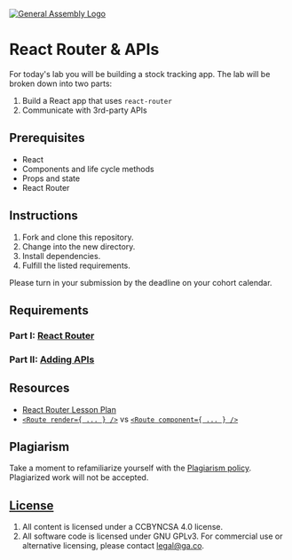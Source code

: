 [![General Assembly Logo](https://camo.githubusercontent.com/1a91b05b8f4d44b5bbfb83abac2b0996d8e26c92/687474703a2f2f692e696d6775722e636f6d2f6b6538555354712e706e67)](https://generalassemb.ly/education/web-development-immersive)

# React Router & APIs

For today's lab you will be building a stock tracking app. The lab will be broken down into two parts:

1. Build a React app that uses `react-router`
1. Communicate with 3rd-party APIs

## Prerequisites

* React
* Components and life cycle methods
* Props and state
* React Router

## Instructions

1. Fork and clone this repository.
1. Change into the new directory.
1. Install dependencies.
1. Fulfill the listed requirements.

Please turn in your submission by the deadline on your cohort calendar.

## Requirements

### Part I: [React Router](part-i.md)

### Part II: [Adding APIs](part-ii.md)

## Resources

* [React Router Lesson Plan](https://git.generalassemb.ly/ga-wdi-lessons/react-router)
* [`<Route render={ ... } />`](https://reacttraining.com/react-router/web/api/Route/render-func) vs [`<Route component={ ... } />`](https://reacttraining.com/react-router/web/api/Route/component)

## Plagiarism

Take a moment to refamiliarize yourself with the [Plagiarism policy](https://git.generalassemb.ly/DC-WDI/Administrative/blob/master/plagiarism.md). Plagiarized work will not be accepted.

## [License](LICENSE)

1.  All content is licensed under a CC­BY­NC­SA 4.0 license.
1.  All software code is licensed under GNU GPLv3. For commercial use or
    alternative licensing, please contact legal@ga.co.
